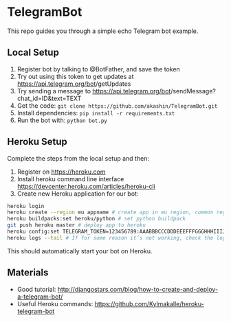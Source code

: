 # TelegramBot

This repo guides you through a simple echo Telegram bot example.

## Local Setup

1. Register bot by talking to @BotFather, and save the token
2. Try out using this token to get updates at https://api.telegram.org/bot<token>/getUpdates
3. Try sending a message to https://api.telegram.org/bot<token>/sendMessage?chat_id=ID&text=TEXT
4. Get the code: `git clone https://github.com/akashin/TelegramBot.git`
5. Install dependencies: `pip install -r requirements.txt`
6. Run the bot with: `python bot.py`

## Heroku Setup
Complete the steps from the local setup and then:

1. Register on https://heroku.com
2. Install heroku command line interface https://devcenter.heroku.com/articles/heroku-cli
3. Create new Heroku application for our bot:
```sh
heroku login
heroku create --region eu appname # create app in eu region, common regions: eu, us
heroku buildpacks:set heroku/python # set python buildpack
git push heroku master # deploy app to heroku
heroku config:set TELEGRAM_TOKEN=123456789:AAABBBCCCDDDEEEFFFGGGHHHIIIJJJKKKLL # set config vars
heroku logs --tail # If for some reason it’s not working, check the logs
```

This should automatically start your bot on Heroku.

## Materials

- Good tutorial: http://djangostars.com/blog/how-to-create-and-deploy-a-telegram-bot/
- Useful Heroku commands: https://github.com/Kylmakalle/heroku-telegram-bot

